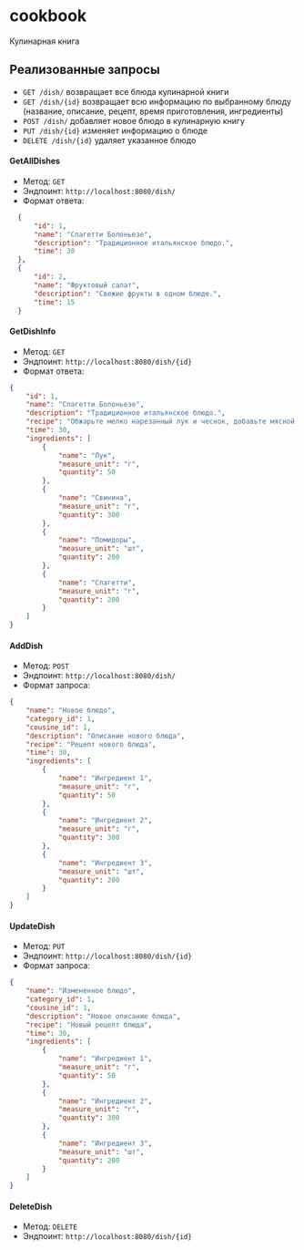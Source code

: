# cookbook
Кулинарная книга

## Реализованные запросы
- `GET /dish/` возвращает все блюда кулинарной книги
- `GET /dish/{id}` возвращает всю информацию по выбранному блюду (название, описание, рецепт, время приготовления, ингредиенты)
- `POST /dish/` добавляет новое блюдо в кулинарную книгу
- `PUT /dish/{id}` изменяет информацию о блюде
- `DELETE /dish/{id}` удаляет указанное блюдо

#### GetAllDishes
* Метод: `GET`
* Эндпоинт: `http://localhost:8080/dish/`
* Формат ответа:
```json
  {
      "id": 1,
      "name": "Спагетти Болоньезе",
      "description": "Традиционное итальянское блюдо.",
      "time": 30
  },
  {
      "id": 2,
      "name": "Фруктовый салат",
      "description": "Свежие фрукты в одном блюде.",
      "time": 15
  }
```
#### GetDishInfo
* Метод: `GET`
* Эндпоинт: `http://localhost:8080/dish/{id}`
* Формат ответа:
```json
{
    "id": 1,
    "name": "Спагетти Болоньезе",
    "description": "Традиционное итальянское блюдо.",
    "recipe": "Обжарьте мелко нарезанный лук и чеснок, добавьте мясной фарш, тушите с томатами. Подавайте с отварными спагетти.",
    "time": 30,
    "ingredients": [
        {
            "name": "Лук",
            "measure_unit": "г",
            "quantity": 50
        },
        {
            "name": "Свинина",
            "measure_unit": "г",
            "quantity": 300
        },
        {
            "name": "Помидоры",
            "measure_unit": "шт",
            "quantity": 200
        },
        {
            "name": "Спагетти",
            "measure_unit": "г",
            "quantity": 200
        }
    ]
}
```

#### AddDish
* Метод: `POST`
* Эндпоинт: `http://localhost:8080/dish/`
* Формат запроса:
```json
{
    "name": "Новое блюдо",
    "category_id": 1,
    "cousine_id": 1,
    "description": "Описание нового блюда",
    "recipe": "Рецепт нового блюда",
    "time": 30,
    "ingredients": [
        {
            "name": "Ингредиент 1",
            "measure_unit": "г",
            "quantity": 50
        },
        {
            "name": "Ингредиент 2",
            "measure_unit": "г",
            "quantity": 300
        },
        {
            "name": "Ингредиент 3",
            "measure_unit": "шт",
            "quantity": 200
        }
    ]
}
```

#### UpdateDish
* Метод: `PUT`
* Эндпоинт: `http://localhost:8080/dish/{id}`
* Формат запроса:
```json
{
    "name": "Измененное блюдо",
    "category_id": 1,
    "cousine_id": 1,
    "description": "Новое описание блюда",
    "recipe": "Новый рецепт блюда",
    "time": 30,
    "ingredients": [
        {
            "name": "Ингредиент 1",
            "measure_unit": "г",
            "quantity": 50
        },
        {
            "name": "Ингредиент 2",
            "measure_unit": "г",
            "quantity": 300
        },
        {
            "name": "Ингредиент 3",
            "measure_unit": "шт",
            "quantity": 200
        }
    ]
}
```

#### DeleteDish
* Метод: `DELETE`
* Эндпоинт: `http://localhost:8080/dish/{id}`
